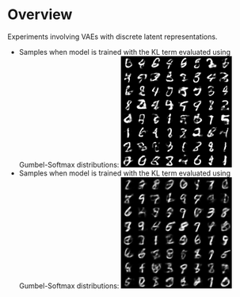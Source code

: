 # Overview

Experiments involving VAEs with discrete latent representations.

- Samples when model is trained with the KL term evaluated using Gumbel-Softmax distributions: ![](output_kl_relax/samples/samples_epoch_10.png)
- Samples when model is trained with the KL term evaluated using Gumbel-Softmax distributions: ![](output_kl_categorical/samples/samples_epoch_10.png)
